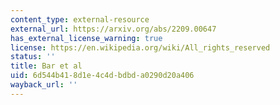 ```yaml
---
content_type: external-resource
external_url: https://arxiv.org/abs/2209.00647
has_external_license_warning: true
license: https://en.wikipedia.org/wiki/All_rights_reserved
status: ''
title: Bar et al
uid: 6d544b41-8d1e-4c4d-bdbd-a0290d20a406
wayback_url: ''
---
```

